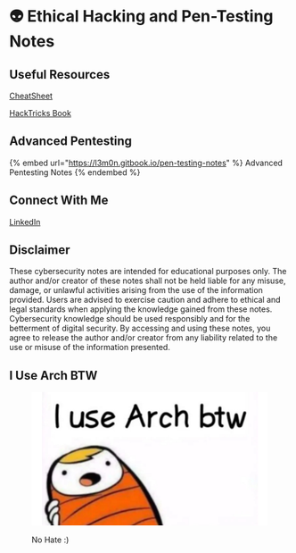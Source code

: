 # 👽 Ethical Hacking and Pen-Testing Notes

## Useful Resources

[CheatSheet](https://cheatsheet.haax.fr/)

[HackTricks Book](https://book.hacktricks.xyz/)

## Advanced Pentesting

{% embed url="https://l3m0n.gitbook.io/pen-testing-notes" %}
Advanced Pentesting Notes
{% endembed %}

## Connect With Me

[LinkedIn](https://www.linkedin.com/in/iamrohandas/)

## Disclaimer

These cybersecurity notes are intended for educational purposes only. The author and/or creator of these notes shall not be held liable for any misuse, damage, or unlawful activities arising from the use of the information provided. Users are advised to exercise caution and adhere to ethical and legal standards when applying the knowledge gained from these notes. Cybersecurity knowledge should be used responsibly and for the betterment of digital security. By accessing and using these notes, you agree to release the author and/or creator from any liability related to the use or misuse of the information presented.

## I Use Arch BTW

<figure><img src=".gitbook/assets/arch.jpg" alt=""><figcaption><p>No Hate :)</p></figcaption></figure>
